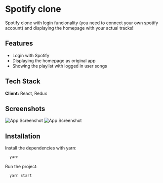 # Spotify clone

Spotify clone with login funcionality (you need to connect your own spotify account) and displaying the homepage with your actual tracks!

## Features

- Login with Spotify
- Displaying the homepage as original app
- Showing the playlist with logged in user songs

## Tech Stack

**Client:** React, Redux

## Screenshots

![App Screenshot](https://i.imgur.com/dgDiM5v.png)
![App Screenshot](https://i.imgur.com/HUUvuXI.png)


## Installation

Install the dependencies with yarn:

```bash
  yarn
```

Run the project:

```bash
  yarn start
``` 